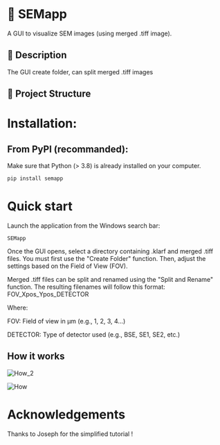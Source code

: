 # 📘 SEMapp

A GUI to visualize SEM images (using merged .tiff image). 

## 🧪 Description

The GUI create folder, can split merged .tiff images


## 📂 Project Structure

# Installation:
## From PyPI (recommanded):

Make sure that Python (> 3.8) is already installed on your computer.

```bash
pip install semapp
```

# Quick start

Launch the application from the Windows search bar:

```
SEMapp
```

Once the GUI opens, select a directory containing .klarf and merged .tiff files.
You must first use the "Create Folder" function. Then, adjust the settings based on the Field of View (FOV).

Merged .tiff files can be split and renamed using the "Split and Rename" function.
The resulting filenames will follow this format:
FOV_Xpos_Ypos_DETECTOR

Where:

FOV: Field of view in µm (e.g., 1, 2, 3, 4…)

DETECTOR: Type of detector used (e.g., BSE, SE1, SE2, etc.)

## How it works 

![How_2](https://github.com/user-attachments/assets/e98e61be-62cd-48f7-b51b-6d5e3e56de17)

![How](https://github.com/user-attachments/assets/c1d3bc8b-aebb-4d0c-869d-770910bd123a)


# Acknowledgements

Thanks to Joseph for the simplified tutorial !
